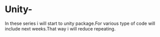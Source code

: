 # Unity-
In these series i will start to unity package.For various type of code will include next weeks.That way i will reduce repeating.
